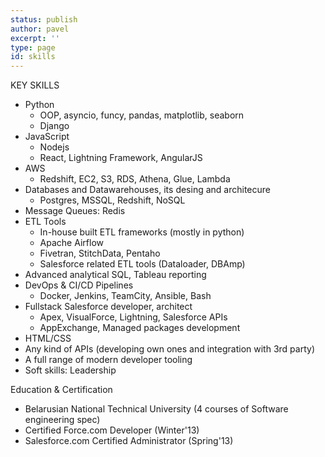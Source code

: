 ```yaml
---
status: publish
author: pavel
excerpt: ''
type: page
id: skills
---
```


<div class="section-header right-pinned">KEY SKILLS</div>

- Python
    - OOP, asyncio, funcy, pandas, matplotlib, seaborn
    - Django
- JavaScript
    - Nodejs
    - React, Lightning Framework, AngularJS
- AWS
    - Redshift, EC2, S3, RDS, Athena, Glue, Lambda
- Databases and Datawarehouses, its desing and architecure
    - Postgres, MSSQL, Redshift, NoSQL
- Message Queues: Redis
- ETL Tools
    - In-house built ETL frameworks (mostly in python)
    - Apache Airflow
    - Fivetran, StitchData, Pentaho
    - Salesforce related ETL tools (Dataloader, DBAmp)
- Advanced analytical SQL, Tableau reporting
- DevOps & CI/CD Pipelines
    - Docker, Jenkins, TeamCity, Ansible, Bash
- Fullstack Salesforce developer, architect
    - Apex, VisualForce, Lightning, Salesforce APIs
    - AppExchange, Managed packages development
- HTML/CSS
- Any kind of APIs (developing own ones and integration with 3rd party)
- A full range of modern developer tooling
- Soft skills: Leadership



<div class="section-header right-pinned">Education & Certification</div>

- Belarusian National Technical University (4 courses of Software engineering spec)
- Certified Force.com Developer (Winter'13)
- Salesforce.com Certified Administrator (Spring'13)
